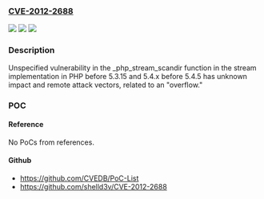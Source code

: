 ### [CVE-2012-2688](https://cve.mitre.org/cgi-bin/cvename.cgi?name=CVE-2012-2688)
![](https://img.shields.io/static/v1?label=Product&message=n%2Fa&color=blue)
![](https://img.shields.io/static/v1?label=Version&message=n%2Fa&color=blue)
![](https://img.shields.io/static/v1?label=Vulnerability&message=n%2Fa&color=brighgreen)

### Description

Unspecified vulnerability in the _php_stream_scandir function in the stream implementation in PHP before 5.3.15 and 5.4.x before 5.4.5 has unknown impact and remote attack vectors, related to an "overflow."

### POC

#### Reference
No PoCs from references.

#### Github
- https://github.com/CVEDB/PoC-List
- https://github.com/shelld3v/CVE-2012-2688


